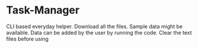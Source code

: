 # Task-Manager
CLI based everyday helper.
Download all the files. 
Sample data might be available.
Data can be added by the user by running the code.
Clear the text files before using

